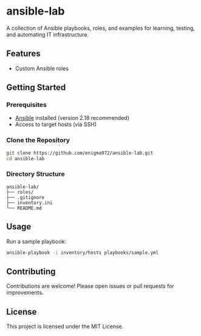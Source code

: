 # ansible-lab

A collection of Ansible playbooks, roles, and examples for learning, testing, and automating IT infrastructure.

## Features

- Custom Ansible roles

## Getting Started

### Prerequisites

- [Ansible](https://docs.ansible.com/ansible/latest/installation_guide/intro_installation.html) installed (version 2.18 recommended)
- Access to target hosts (via SSH)

### Clone the Repository

```bash
git clone https://github.com/enigma972/ansible-lab.git
cd ansible-lab
```

### Directory Structure

```text
ansible-lab/
├── roles/
├── .gitignore
├── inventory.ini
└── README.md

```

## Usage

Run a sample playbook:

```bash
ansible-playbook -i inventory/hosts playbooks/sample.yml
```

## Contributing

Contributions are welcome! Please open issues or pull requests for improvements.

## License

This project is licensed under the MIT License.
